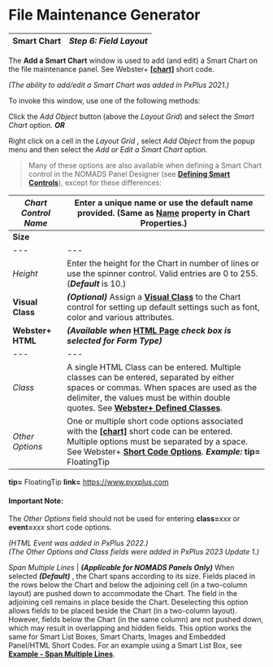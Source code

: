 # File Maintenance Generator  
  
**Smart Chart** |  **_Step 6: Field Layout_**  
---|---  
  
The **Add a Smart Chart** window is used to add (and edit) a Smart Chart on the file maintenance panel. See Webster+ **[[chart]](../../../Webster/Short%20Codes.htm#chart)** short code.

_(The ability to add/edit a Smart Chart was added in PxPlus 2021.)_

To invoke this window, use one of the following methods:

Click the _Add Object_ button (above the _Layout Grid_) and select the _Smart Chart_ option. **_OR_**

Right click on a cell in the _Layout Grid_ , select _Add Object_ from the popup menu and then select the _Add or Edit a Smart Chart_ option.

> Many of these options are also available when defining a Smart Chart control in the NOMADS Panel Designer (see **[Defining Smart Controls](../../Smart%20Controls/Defining%20Smart%20Controls.htm#Mark8)**), except for these differences:

_Chart Control Name_ |  Enter a unique name or use the default name provided. (Same as **[Name](../../Creating%20Panel%20Controls/Chart%20Control/Chart.htm#name)** property in **Chart Properties**.)  
---|---  
**Size** |  |  _Width_ |  Enter the width for the Chart either in number of _Columns**(Default)**_ or as a _Percentage_ of the column width. When _Columns_ is selected, the width defaults to _Auto_ , which will result in the Chart filling the entire column or full line. If a Chart with an _Auto_ width is the only control in the column, it will default to a width of 35. Otherwise, enter the desired value or use the spinner control. Valid entries are 0 to 300. When _Percentage_ is selected, the percentage defaults to 100%. Otherwise, enter the desired percentage or use the spinner control.  
---|---  
_Height_ |  Enter the height for the Chart in number of lines or use the spinner control. Valid entries are 0 to 255. (**_Default_** is 10.)  
**Visual Class** |  **_(Optional)_** Assign a **[Visual Class](../../System%20Maintenance%20Tools/System%20Options/Visual%20Classes.md)** to the Chart control for setting up default settings such as font, color and various attributes.  
**Webster+ HTML** |  **_(Available when_ [HTML Page](Object%20Definition.htm#formtype) _check box is selected for Form Type)_** |  _Event_ |  Enter an optional **[HTML Event](../../../Webster/Webster%20Events.md)**.  
---|---  
_Class_ |  A single HTML Class can be entered. Multiple classes can be entered, separated by either spaces or commas. When spaces are used as the delimiter, the values must be within double quotes. See **[Webster+ Defined Classes](../../../Webster/Webster%20Defined%20Classes.md)**.  
_Other Options_ |  One or multiple short code options associated with the **[[chart]](../../../Webster/Short%20Codes.htm#chart)** short code can be entered. Multiple options must be separated by a space. See Webster+ **[Short Code Options](../../../Webster/Short%20Code%20Options.md)**. **_Example:_** **tip=** FloatingTip  
**tip=** FloatingTip **link=** https://www.pvxplus.com

#### **Important Note:**  
The _Other Options_ field should not be used for entering **class=**_xxx_ or **event=**_xxx_ short code options.  
  
_(HTML Event was added in PxPlus 2022.)  
(The Other Options and Class fields were added in PxPlus 2023 Update 1.)_  
  
_Span Multiple Lines_ |  **_(Applicable for NOMADS Panels Only)_** When selected **_(Default)_** , the Chart spans according to its size. Fields placed in the rows below the Chart and below the adjoining cell (in a two-column layout) are pushed down to accommodate the Chart. The field in the adjoining cell remains in place beside the Chart. Deselecting this option allows fields to be placed beside the Chart (in a two-column layout). However, fields below the Chart (in the same column) are not pushed down, which may result in overlapping and hidden fields. This option works the same for Smart List Boxes, Smart Charts, Images and Embedded Panel/HTML Short Codes. For an example using a Smart List Box, see **[Example - Span Multiple Lines](Listbox.htm#span_example)**.
